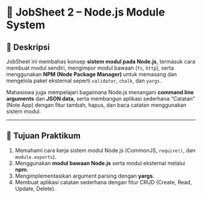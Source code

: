 # 📘 JobSheet 2 – Node.js Module System

## 🧩 Deskripsi
JobSheet ini membahas konsep **sistem modul pada Node.js**, termasuk cara membuat modul sendiri, mengimpor modul bawaan (`fs`, `http`), serta menggunakan **NPM (Node Package Manager)** untuk memasang dan mengelola paket eksternal seperti `validator`, `chalk`, dan `yargs`.

Mahasiswa juga mempelajari bagaimana Node.js menangani **command line arguments** dan **JSON data**, serta membangun aplikasi sederhana “Catatan” (Note App) dengan fitur tambah, hapus, dan baca catatan menggunakan sistem modul.

---

## 🎯 Tujuan Praktikum
1. Memahami cara kerja sistem modul Node.js (CommonJS, `require()`, dan `module.exports`).
2. Menggunakan **modul bawaan Node.js** serta modul eksternal melalui **npm**.
3. Mengimplementasikan argument parsing dengan **yargs**.
4. Membuat aplikasi catatan sederhana dengan fitur CRUD (Create, Read, Update, Delete).
